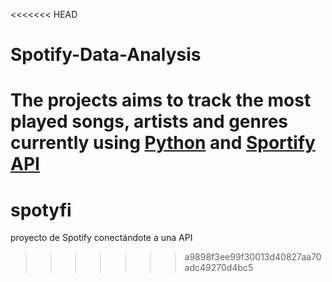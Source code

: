 <<<<<<< HEAD
# Spotify-Data-Analysis

The projects aims to track the most played songs, artists and genres currently using [Python](https://www.python.org/) and [Sportify API](https://developer.spotify.com/dashboard/)
=======
# spotyfi
proyecto de Spotify conectándote a una API
>>>>>>> a9898f3ee99f30013d40827aa70adc49270d4bc5
